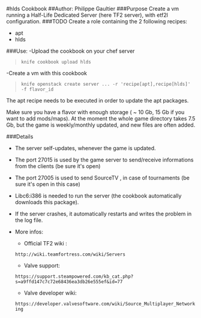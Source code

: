 #hlds Cookbook
##Author: Philippe Gaultier
###Purpose
Create a vm running a Half-Life Dedicated Server (here TF2 server), with etf2l configuration.
###TODO
Create a role containing the 2 following recipes:

- apt
- hlds

###Use:
-Upload the cookbook on your chef server
>`knife cookbook upload hlds`

-Create a vm with this cookbook
>`knife openstack create server ... -r 'recipe[apt],recipe[hlds]' -f flavor_id`

The apt recipe needs to be executed in order to update the apt packages.

Make sure you have a flavor with enough storage ( ~ 10 Gb, 15 Gb if you want to add mods/maps). At the moment the whole game directory takes 7.5 Gb, but the game is weekly/monthly  updated, and new files are often added.

###Details
- The server self-updates, whenever the game is updated.

- The port 27015 is used by the game server to send/receive informations from the clients (be sure it's open)

- The port 27005 is used to send SourceTV , in case of tournaments (be sure it's open in this case)

- Libc6:i386 is needed to run the server (the cookbook automatically downloads this package).

- If the server crashes, it automatically restarts and writes the problem in the log file.
- More infos: 
    - Official TF2 wiki :
 
    `http://wiki.teamfortress.com/wiki/Servers`
	
    - Valve support: 
    
    `https://support.steampowered.com/kb_cat.php?s=a9ffd147c7c72e68436ea3db26e555ef&id=77`

    - Valve developer wiki: 
    
    `https://developer.valvesoftware.com/wiki/Source_Multiplayer_Networking`